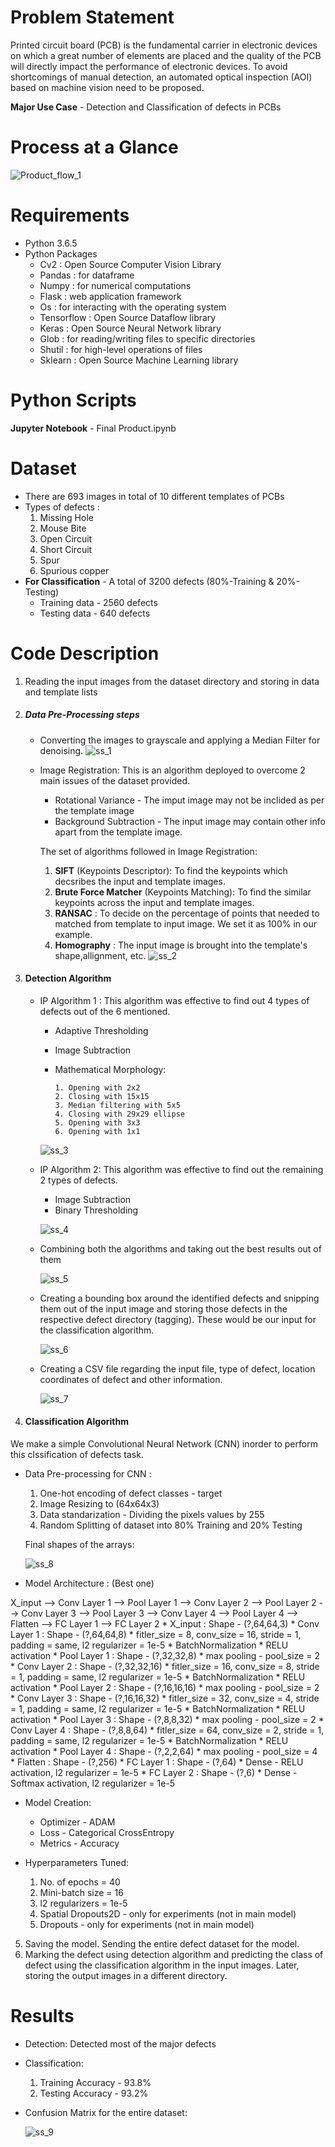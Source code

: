 # Problem Statement
Printed circuit board (PCB) is the fundamental carrier in electronic devices on which a great number of elements are placed and the quality of the PCB will directly impact the performance of electronic devices.
To avoid shortcomings of manual detection, an automated optical inspection (AOI) based on machine vision need to be proposed.

**Major Use Case** - Detection and Classification of defects in PCBs

# Process at a Glance
![Product_flow_1](https://user-images.githubusercontent.com/67309253/85369942-9da17400-b54b-11ea-8578-6bc97086061a.PNG)

# Requirements
* Python 3.6.5
* Python Packages
    * Cv2        : Open Source Computer Vision Library
    * Pandas     : for dataframe
    * Numpy      : for numerical computations
    * Flask      : web application framework
    * Os         : for interacting with the operating system
    * Tensorflow : Open Source Dataflow library
    * Keras      : Open Source Neural Network library
    * Glob       : for reading/writing files to specific directories
    * Shutil     : for high-level operations of files
    * Sklearn    : Open Source Machine Learning library
    
# Python Scripts
**Jupyter Notebook** - Final Product.ipynb  

# Dataset
* There are 693 images in total of 10 different templates of PCBs 
* Types of defects :
    1. Missing Hole
    2. Mouse Bite
    3. Open Circuit
    4. Short Circuit
    5. Spur
    6. Spurious copper
* **For Classification** - A total of 3200 defects (80%-Training & 20%-Testing)
    * Training data - 2560 defects
    * Testing data - 640 defects 
    
# Code Description
1. Reading the input images from the dataset directory and storing in data and template lists
2. ##### Data Pre-Processing steps #####
   * Converting the images to grayscale and applying a Median Filter for denoising.
   ![ss_1](https://user-images.githubusercontent.com/67309253/85375646-3b00a600-b554-11ea-9476-5fe5b8f94644.PNG)
           
   *  Image Registration: 
   This is an algorithm deployed to overcome 2 main issues of the dataset provided.
       * Rotational Variance - The imput image may not be inclided as per the template image
       * Background Subtraction - The input image may contain other info apart from the template image.
       
       The set of algorithms followed in Image Registration:
       1. **SIFT** (Keypoints Descriptor):
       To find the keypoints which decsribes the input and template images.
       2. **Brute Force Matcher** (Keypoints Matching):
       To find the similar keypoints across the input and template images.
       3. **RANSAC** :
       To decide on the percentage of points that needed to matched from template to input image. We set it as 100% in our example.
       4. **Homography** :
       The input image is brought into the template's shape,allignment, etc.
       ![ss_2](https://user-images.githubusercontent.com/67309253/85377511-d561e900-b556-11ea-99fd-611e84c00baf.PNG)
       
 3. #### Detection Algorithm ####
    * IP Algorithm 1 : This algorithm was effective to find out 4 types of defects out of the 6 mentioned. 
         * Adaptive Thresholding
         * Image Subtraction
         * Mathematical Morphology:
         
               1. Opening with 2x2
               2. Closing with 15x15
               3. Median filtering with 5x5
               4. Closing with 29x29 ellipse
               5. Opening with 3x3
               6. Opening with 1x1
               
         ![ss_3](https://user-images.githubusercontent.com/67309253/85380133-317a3c80-b55a-11ea-9eae-4cf0c58c7b91.PNG)
               
    * IP Algorithm 2: This algorithm was effective to find out the remaining 2 types of defects. 
         * Image Subtraction
         * Binary Thresholding 
         
      ![ss_4](https://user-images.githubusercontent.com/67309253/85380218-4c4cb100-b55a-11ea-8ecd-4f2109101e89.PNG)
         
    * Combining both the algorithms and taking out the best results out of them
    
      ![ss_5](https://user-images.githubusercontent.com/67309253/85380247-553d8280-b55a-11ea-8f6d-ea80ad8c2a8a.PNG)
    * Creating a bounding box around the identified defects and snipping them out of the input image and storing those defects in the respective defect directory (tagging). These would be our input for the classification algorithm.
    
      ![ss_6](https://user-images.githubusercontent.com/67309253/85380244-540c5580-b55a-11ea-9a26-7e6f8af7da9f.PNG)
    * Creating a CSV file regarding the input file, type of defect, location coordinates of defect and other information.
    
      ![ss_7](https://user-images.githubusercontent.com/67309253/85380235-52db2880-b55a-11ea-9de8-f628d5014745.PNG)
  
4. #### Classification Algorithm ####
We make a simple Convolutional Neural Network (CNN) inorder to perform this clssification of defects task.
   
   * Data Pre-processing for CNN :
       1. One-hot encoding of defect classes - target 
       2. Image Resizing to (64x64x3)
       3. Data standarization - Dividing the pixels values by 255
       4. Random Splitting of dataset into 80% Training and 20% Testing
       
      Final shapes of the arrays:
      
        ![ss_8](https://user-images.githubusercontent.com/67309253/85381841-00027080-b55c-11ea-863b-71fea4f7340b.PNG)
    
   * Model Architecture : (Best one)
   
   X_input --> Conv Layer 1 --> Pool Layer 1 --> Conv Layer 2 --> Pool Layer 2 --> Conv Layer 3 --> Pool Layer 3 --> Conv Layer 4 --> Pool Layer 4 --> Flatten --> FC Layer 1 --> FC Layer 2
       * X_input : Shape - (?,64,64,3)
       * Conv Layer 1 : Shape - (?,64,64,8)
           * fitler_size = 8, conv_size = 16, stride = 1, padding = same, l2 regularizer = 1e-5
           * BatchNormalization
           * RELU activation
       * Pool Layer 1 : Shape - (?,32,32,8)
           * max pooling - pool_size = 2
       * Conv Layer 2 : Shape - (?,32,32,16)
           * fitler_size = 16, conv_size = 8, stride = 1, padding = same, l2 regularizer = 1e-5
           * BatchNormalization
           * RELU activation
       * Pool Layer 2 : Shape - (?,16,16,16)
           * max pooling - pool_size = 2
       * Conv Layer 3 : Shape - (?,16,16,32)
           * fitler_size = 32, conv_size = 4, stride = 1, padding = same, l2 regularizer = 1e-5
           * BatchNormalization
           * RELU activation
       * Pool Layer 3 : Shape - (?,8,8,32)
           * max pooling - pool_size = 2
       * Conv Layer 4 : Shape - (?,8,8,64)
           * fitler_size = 64, conv_size = 2, stride = 1, padding = same, l2 regularizer = 1e-5
           * BatchNormalization
           * RELU activation
       * Pool Layer 4 : Shape - (?,2,2,64)
           * max pooling - pool_size = 4
       * Flatten : Shape - (?,256)
       * FC Layer 1 : Shape - (?,64)
           * Dense - RELU activation, l2 regularizer = 1e-5
       * FC Layer 2 : Shape - (?,6)
           * Dense - Softmax activation, l2 regularizer = 1e-5
   
   * Model Creation:
       * Optimizer - ADAM
       * Loss - Categorical CrossEntropy
       * Metrics - Accuracy
       
   * Hyperparameters Tuned:
        1. No. of epochs = 40
        2. Mini-batch size = 16
        3. l2 regularizers = 1e-5
        4. Spatial Dropouts2D - only for experiments (not in main model)
        5. Dropouts - only for experiments (not in main model)
        
 5. Saving the model. Sending the entire defect dataset for the model.
 6. Marking the defect using detection algorithm and predicting the class of defect using the classification algorithm in the input images. Later, storing the output images in a different directory.

# Results

   * Detection: Detected most of the major defects
   * Classification:
        1. Training Accuracy - 93.8%
        2. Testing Accuracy - 93.2%
   * Confusion Matrix for the entire dataset:
   
     ![ss_9](https://user-images.githubusercontent.com/67309253/85394133-b883e080-b56b-11ea-8cbb-27e139e6f26c.PNG)
   
